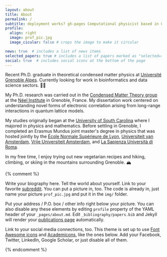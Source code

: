 ```yaml
---
layout: about
title: About
permalink: /
subtitle: deployment works? gh-pages Computational physicist based in Grenoble, France.
profile:
  align: right
  image: prof_pic.jpg
  image_cicular: false # crops the image to make it circular

news: true  # includes a list of news items
selected_papers: true # includes a list of papers marked as "selected={true}"
social: true  # includes social icons at the bottom of the page
---
```


Recent Ph.D. graduate in theoretical condensed matter physics at [Université Grenoble Alpes](https://www.univ-grenoble-alpes.fr/). Currently looking for work in bioinformatics and data science sectors. :woman_technologist:

My Ph.D. research was carried out in the [Condensed Matter Theory group](https://neel.cnrs.fr/equipes-poles-et-services/theorie-de-la-matiere-condensee-tmc) at the [Néel Institute](https://neel.cnrs.fr/) in Grenoble, France. My dissertation work centered on understanding novel forms of electronic correlation arising from long-range interactions in quantum lattice models. 

My studies originally began at the [University of South Carolina](https://sc.edu/) where I majored in physics and mathematics. Before settling in Grenoble, I completed an Erasmus Mundus joint master's degree in physics that was hosted jointly by the [École Normale Supérieure de Lyon](http://www.ens-lyon.fr/), [Universiteit van Amsterdam](https://www.uva.nl/), [Vrije Universiteit Amsterdam](https://vu.nl/en), and [La Sapienza Università di Roma](https://www.uniroma1.it/it/pagina-strutturale/home). 

In my free time, I enjoy trying out new vegetarian recipes and hiking, climbing, or skiing in the mountains surrounding Grenoble. :mountain_snow:

{% comment %}

Write your biography here. Tell the world about yourself. Link to your favorite [subreddit](http://reddit.com). You can put a picture in, too. The code is already in, just name your picture `prof_pic.jpg` and put it in the `img/` folder.

Put your address / P.O. box / other info right below your picture. You can also disable any these elements by editing `profile` property of the YAML header of your `_pages/about.md`. Edit `_bibliography/papers.bib` and Jekyll will render your [publications page](/al-folio/publications/) automatically.

Link to your social media connections, too. This theme is set up to use [Font Awesome icons](http://fortawesome.github.io/Font-Awesome/) and [Academicons](https://jpswalsh.github.io/academicons/), like the ones below. Add your Facebook, Twitter, LinkedIn, Google Scholar, or just disable all of them.

{% endcomment %}
